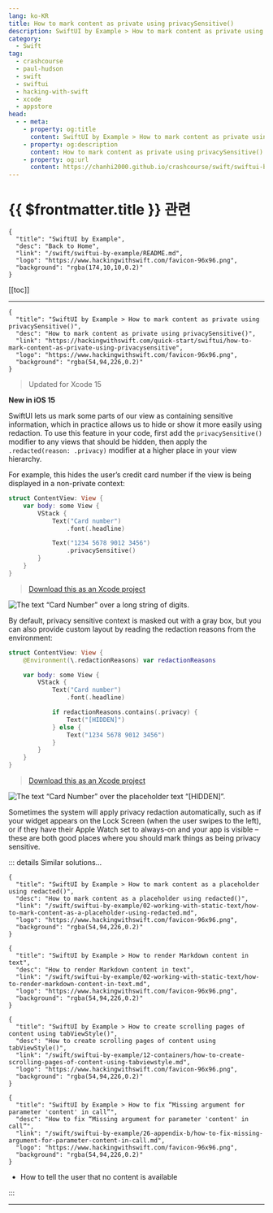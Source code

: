 ```yaml
---
lang: ko-KR
title: How to mark content as private using privacySensitive()
description: SwiftUI by Example > How to mark content as private using privacySensitive()
category:
  - Swift
tag: 
  - crashcourse
  - paul-hudson
  - swift
  - swiftui
  - hacking-with-swift
  - xcode
  - appstore
head:
  - - meta:
    - property: og:title
      content: SwiftUI by Example > How to mark content as private using privacySensitive()
    - property: og:description
      content: How to mark content as private using privacySensitive()
    - property: og:url
      content: https://chanhi2000.github.io/crashcourse/swift/swiftui-by-example/02-working-with-static-text/how-to-mark-content-as-private-using-privacysensitive.html
---
```


# {{ $frontmatter.title }} 관련

```component VPCard
{
  "title": "SwiftUI by Example",
  "desc": "Back to Home",
  "link": "/swift/swiftui-by-example/README.md",
  "logo": "https://www.hackingwithswift.com/favicon-96x96.png",
  "background": "rgba(174,10,10,0.2)"
}
```

[[toc]]

---

```component VPCard
{
  "title": "SwiftUI by Example > How to mark content as private using privacySensitive()",
  "desc": "How to mark content as private using privacySensitive()",
  "link": "https://hackingwithswift.com/quick-start/swiftui/how-to-mark-content-as-private-using-privacysensitive",
  "logo": "https://www.hackingwithswift.com/favicon-96x96.png",
  "background": "rgba(54,94,226,0.2)"
}
```

> Updated for Xcode 15

**New in iOS 15**

SwiftUI lets us mark some parts of our view as containing sensitive information, which in practice allows us to hide or show it more easily using redaction. To use this feature in your code, first add the `privacySensitive()` modifier to any views that should be hidden, then apply the `.redacted(reason: .privacy)` modifier at a higher place in your view hierarchy.

For example, this hides the user’s credit card number if the view is being displayed in a non-private context:

```swift
struct ContentView: View {
    var body: some View {
        VStack {
            Text("Card number")
                .font(.headline)

            Text("1234 5678 9012 3456")
                .privacySensitive()
        }
    }
}
```

> [<FontIcon icon="fas fa-file-zipper"/>Download this as an Xcode project](https://www.hackingwithswift.com/files/projects/swiftui/how-to-mark-content-as-private-using-privacysensitive-1.zip)


![The text “Card Number” over a long string of digits.](https://www.hackingwithswift.com/img/books/quick-start/swiftui/how-to-mark-content-as-private-using-privacysensitive-1~dark.png)

By default, privacy sensitive context is masked out with a gray box, but you can also provide custom layout by reading the redaction reasons from the environment:

```swift
struct ContentView: View {
    @Environment(\.redactionReasons) var redactionReasons

    var body: some View {
        VStack {
            Text("Card number")
                .font(.headline)

            if redactionReasons.contains(.privacy) {
                Text("[HIDDEN]")
            } else {
                Text("1234 5678 9012 3456")
            }
        }
    }
}
```

> [<FontIcon icon="fas fa-file-zipper"/>Download this as an Xcode project](https://www.hackingwithswift.com/files/projects/swiftui/how-to-mark-content-as-private-using-privacysensitive-2.zip)


![The text “Card Number” over the placeholder text “[HIDDEN]”.](https://www.hackingwithswift.com/img/books/quick-start/swiftui/how-to-mark-content-as-private-using-privacysensitive-2~dark.png)

Sometimes the system will apply privacy redaction automatically, such as if your widget appears on the Lock Screen (when the user swipes to the left), or if they have their Apple Watch set to always-on and your app is visible – these are both good places where you should mark things as being privacy sensitive.

::: details Similar solutions…

```component VPCard
{
  "title": "SwiftUI by Example > How to mark content as a placeholder using redacted()",
  "desc": "How to mark content as a placeholder using redacted()",
  "link": "/swift/swiftui-by-example/02-working-with-static-text/how-to-mark-content-as-a-placeholder-using-redacted.md",
  "logo": "https://www.hackingwithswift.com/favicon-96x96.png",
  "background": "rgba(54,94,226,0.2)"
}
```

```component VPCard
{
  "title": "SwiftUI by Example > How to render Markdown content in text",
  "desc": "How to render Markdown content in text",
  "link": "/swift/swiftui-by-example/02-working-with-static-text/how-to-render-markdown-content-in-text.md",
  "logo": "https://www.hackingwithswift.com/favicon-96x96.png",
  "background": "rgba(54,94,226,0.2)"
}
```

```component VPCard
{
  "title": "SwiftUI by Example > How to create scrolling pages of content using tabViewStyle()",
  "desc": "How to create scrolling pages of content using tabViewStyle()",
  "link": "/swift/swiftui-by-example/12-containers/how-to-create-scrolling-pages-of-content-using-tabviewstyle.md",
  "logo": "https://www.hackingwithswift.com/favicon-96x96.png",
  "background": "rgba(54,94,226,0.2)"
}
```

```component VPCard  
{
  "title": "SwiftUI by Example > How to fix “Missing argument for parameter 'content' in call”",
  "desc": "How to fix “Missing argument for parameter 'content' in call”",
  "link": "/swift/swiftui-by-example/26-appendix-b/how-to-fix-missing-argument-for-parameter-content-in-call.md",
  "logo": "https://www.hackingwithswift.com/favicon-96x96.png",
  "background": "rgba(54,94,226,0.2)"
}
```

- How to tell the user that no content is available

:::

---

<TagLinks />